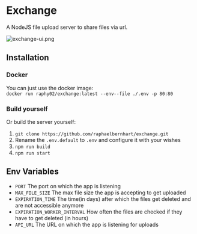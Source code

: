 # Exchange
A NodeJS file upload server to share files via url.

![exchange-ui.png](https://assets.raphaelbernhart.at/images/exchange/exchange-1.png)

## Installation
### Docker
You can just use the docker image:</br>
`docker run raphy02/exchange:latest --env--file ./.env -p 80:80`</br>

### Build yourself
Or build the server yourself:
1. `git clone https://github.com/raphaelbernhart/exchange.git`
2. Rename the `.env.default` to `.env` and configure it with your wishes
3. `npm run build`
4. `npm run start`

## Env Variables
- `PORT` The port on which the app is listening
- `MAX_FILE_SIZE` The max file size the app is accepting to get uploaded
- `EXPIRATION_TIME` The time(in days) after which the files get deleted and are not accessible anymore
- `EXPIRATION_WORKER_INTERVAL` How often the files are checked if they have to get deleted (in hours)
- `API_URL` The URL on which the app is listening for uploads